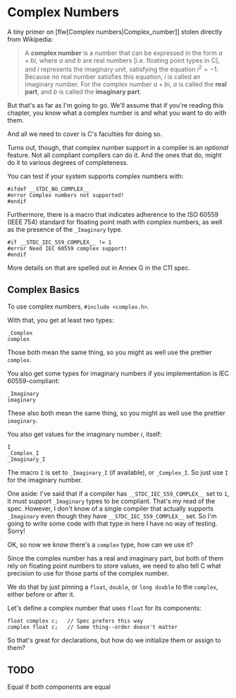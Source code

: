 <!-- Beej's guide to C

# vim: ts=4:sw=4:nosi:et:tw=72
-->

# Complex Numbers

A tiny primer on [flw[Complex numbers|Complex_number]] stolen directly
from Wikipedia:

> A **complex number** is a number that can be expressed in the form
> $a+bi$, where $a$ and $b$ are real numbers [i.e. floating point types
> in C], and $i$ represents the imaginary unit, satisfying the equation
> $i^2=−1$. Because no real number satisfies this equation, $i$ is
> called an imaginary number. For the complex number $a+bi$, $a$ is
> called the **real part**, and $b$ is called the **imaginary part**.

But that's as far as I'm going to go. We'll assume that if you're
reading this chapter, you know what a complex number is and what you
want to do with them.

And all we need to cover is C's faculties for doing so.

Turns out, though, that complex number support in a compiler is an
_optional_ feature. Not all compliant compilers can do it. And the ones
that do, might do it to various degrees of completeness.

You can test if your system supports complex numbers with:

``` {.c}
#ifdef __STDC_NO_COMPLEX__
#error Complex numbers not supported!
#endif
```

Furthermore, there is a macro that indicates adherence to the ISO 60559
(IEEE 754) standard for floating point math with complex numbers, as
well as the presence of the `_Imaginary` type.

```
#if __STDC_IEC_559_COMPLEX__ != 1
#error Need IEC 60559 complex support!
#endif
```

More details on that are spelled out in Annex G in the C11 spec.

## Complex Basics

To use complex numbers, `#include <complex.h>`.

With that, you get at least two types:

``` {.c}
_Complex
complex
```

Those both mean the same thing, so you might as well use the prettier
`complex`.

You also get some types for imaginary numbers if you implementation is
IEC 60559-compliant:

``` {.c}
_Imaginary
imaginary
```

These also both mean the same thing, so you might as well use the
prettier `imaginary`.

You also get values for the imaginary number $i$, itself:

``` {.c}
I
_Complex_I
_Imaginary_I
```

The macro `I` is set to `_Imaginary_I` (if available), or `_Complex_I`.
So just use `I` for the imaginary number.

One aside: I've said that if a compiler has `__STDC_IEC_559_COMPLEX__` set to
`1`, it must support `_Imaginary` types to be compliant. That's my read
of the spec. However, I don't know of a single compiler that actually
supports `_Imaginary` even though they have `__STDC_IEC_559_COMPLEX__`
set. So I'm going to write some code with that type in here I have no
way of testing. Sorry!

OK, so now we know there's a `complex` type, how can we use it?

Since the complex number has a real and imaginary part, but both of them
rely on floating point numbers to store values, we need to also tell C
what precision to use for those parts of the complex number.

We do that by just pinning a `float`, `double`, or `long double` to the
`complex`, either before or after it.

Let's define a complex number that uses `float` for its components:

``` {.c}
float complex c;   // Spec prefers this way
complex float c;   // Same thing--order doesn't matter
```

So that's great for declarations, but how do we initialize them or
assign to them?



## TODO

Equal if both components are equal